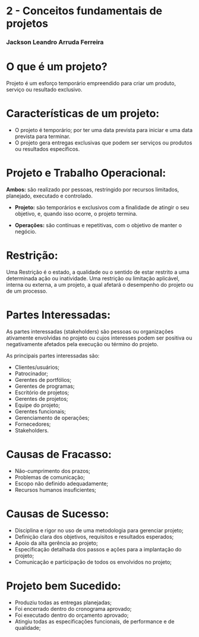 # 2 - Conceitos fundamentais de projetos
### Jackson Leandro Arruda Ferreira

# O que é um projeto?
Projeto é um esforço temporário empreendido para criar um produto, serviço ou resultado exclusivo.

# Características de um projeto:
- O projeto é temporário; por ter uma data prevista para iniciar e uma data prevista para terminar.
- O projeto gera entregas exclusivas que podem ser serviços ou produtos ou resultados específicos.

# Projeto e Trabalho Operacional:
**Ambos:** são realizado por pessoas, restringido por recursos limitados, planejado, executado e controlado.

- **Projeto:** são temporários e exclusivos com a finalidade de atingir o seu objetivo, e, quando isso ocorre, o projeto termina.

- **Operações:** são contínuas e repetitivas, com o objetivo de manter o negócio.

# Restrição:
Uma Restrição é o estado, a qualidade ou o sentido de estar restrito a uma determinada ação ou inatividade. Uma restrição ou limitação aplicável, interna ou externa,  a um projeto, a qual afetará o desempenho do projeto ou de um processo.

# Partes Interessadas:
As partes interessadas (stakeholders) são pessoas ou organizações ativamente envolvidas no projeto ou cujos interesses podem ser positiva ou negativamente afetados pela execução ou término do projeto.

As principais partes interessadas são:
- Clientes/usuários;
- Patrocinador;
- Gerentes de portfólios;
- Gerentes de programas;
- Escritório de projetos;
- Gerentes de projetos;
- Equipe do projeto;
- Gerentes funcionais;
- Gerenciamento de operações;
- Fornecedores;
- Stakeholders.

# Causas de Fracasso:
- Não-cumprimento dos prazos;
- Problemas de comunicação;
- Escopo não definido adequadamente;
- Recursos humanos insuficientes;

# Causas de Sucesso:
- Disciplina e rigor no uso de uma metodologia para gerenciar projeto;
- Definição clara dos objetivos, requisitos e resultados esperados;
- Apoio da alta gerência ao projeto;
- Especificação detalhada dos passos e ações para a implantação do projeto;
- Comunicação e participação de todos os envolvidos no projeto;

# Projeto bem Sucedido:
- Produziu todas as entregas planejadas;
- Foi encerrado dentro do cronograma aprovado;
- Foi executado dentro do orçamento aprovado;
- Atingiu todas as especificações funcionais, de performance e de qualidade;

